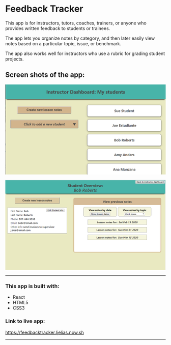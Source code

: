 # Feedback Tracker
  This app is for instructors, tutors, coaches, trainers, or anyone who provides written feedback to students or trainees.

  The app lets you organize notes by category, and then later easily view notes based on a particular topic, issue, or benchmark.</p>
  
  The app also works well for instructors who use a rubric for grading student projects.

## Screen shots of the app:

![screenshot of teacher dashboard](feedbackTeacherDash.png)


![screenshot of single student record](feedbackTchrVStd3.png)

--------------------------------------------------

### This app is built with: 
- React
- HTML5
- CSS3

### Link to live app:
https://feedbacktracker.ljelias.now.sh

--------------------------------------------------
